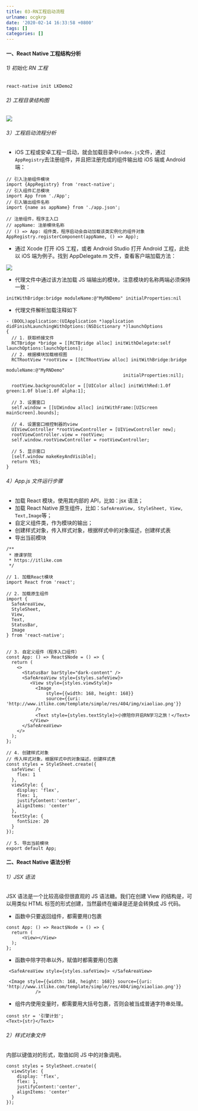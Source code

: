 ```yaml
---
title: 03-RN工程启动流程
urlname: ocgkrp
date: '2020-02-14 16:33:58 +0800'
tags: []
categories: []
---
```


#### 一、React Native 工程结构分析

###### 1) 初始化 RN 工程

```
react-native init LKDemo2
```

###### 2) 工程目录结构图

![](/Users/a123/Desktop/Flutter/LearnFlutterNodes/images/img16.png#alt=%E5%B7%A5%E7%A8%8B%E7%9B%AE%E5%BD%95%E7%BB%93%E6%9E%84%E5%9B%BE)

###### 3）工程启动流程分析

- iOS 工程或安卓工程一启动，就会加载目录中`index.js`文件，通过`AppRegistry`去注册组件，并且把注册完成的组件输出给 iOS 端或 Android 端：

```
// 引入注册组件模块
import {AppRegistry} from 'react-native';
// 引入组件汇总模块
import App from './App';
// 引入输出组件名称
import {name as appName} from './app.json';

// 注册组件，程序主入口
// appName: 注册模块名称
// () => App: 组件类，程序启动会自动加载该类实例化的组件对象
AppRegistry.registerComponent(appName, () => App);
```

- 通过 Xcode 打开 iOS 工程，或者 Android Studio 打开 Android 工程，此处以 iOS 端为例子。找到 AppDelegate.m 文件，查看客户端加载方法：

![](/Users/a123/Desktop/Flutter/LearnFlutterNodes/images/img17.png#alt=AppDelegate.m)

- 代理文件中通过该方法加载 JS 端输出的模块，注意模块的名称两端必须保持一致：

```
initWithBridge:bridge moduleName:@"MyRNDemo" initialProperties:nil
```

- 代理文件解析加载注释如下

```
- (BOOL)application:(UIApplication *)application didFinishLaunchingWithOptions:(NSDictionary *)launchOptions
{
  // 1. 获取桥接文件
  RCTBridge *bridge = [[RCTBridge alloc] initWithDelegate:self launchOptions:launchOptions];
  // 2. 根据模块加载根视图
  RCTRootView *rootView = [[RCTRootView alloc] initWithBridge:bridge
                                                   moduleName:@"MyRNDemo"
                                            initialProperties:nil];

  rootView.backgroundColor = [[UIColor alloc] initWithRed:1.0f green:1.0f blue:1.0f alpha:1];

  // 3. 设置窗口
  self.window = [[UIWindow alloc] initWithFrame:[UIScreen mainScreen].bounds];

  // 4. 设置窗口根控制器的view
  UIViewController *rootViewController = [UIViewController new];
  rootViewController.view = rootView;
  self.window.rootViewController = rootViewController;

  // 5. 显示窗口
  [self.window makeKeyAndVisible];
  return YES;
}
```

###### 4）App.js 文件运行步骤

- 加载 React 模块，使用其内部的 API，比如：jsx 语法；
- 加载 React Native 原生组件，比如：`SafeAreaView, StyleSheet, View, Text,Image`等；
- 自定义组件类，作为模块的输出；
- 创建样式对象，传入样式对象，根据样式中的对象描述，创建样式表
- 导出当前模块

```
/**
 * 撩课学院
 * https://itlike.com
 */

// 1. 加载React模块
import React from 'react';

// 2. 加载原生组件
import {
  SafeAreaView,
  StyleSheet,
  View,
  Text,
  StatusBar,
  Image
} from 'react-native';


// 3. 自定义组件（程序入口组件）
const App: () => React$Node = () => {
  return (
    <>
      <StatusBar barStyle="dark-content" />
      <SafeAreaView style={styles.safeView}>
         <View style={styles.viewStyle}>
           <Image
               style={{width: 168, height: 168}}
               source={{uri: 'http://www.itlike.com/template/simple/res/404/img/xiaoliao.png'}}
           />
           <Text style={styles.textStyle}>小撩陪你开启RN学习之旅！</Text>
         </View>
      </SafeAreaView>
    </>
  );
};

// 4. 创建样式对象
// 传入样式对象，根据样式中的对象描述，创建样式表
const styles = StyleSheet.create({
  safeView: {
    flex: 1
  },
  viewStyle: {
    display: 'flex',
    flex: 1,
    justifyContent:'center',
    alignItems: 'center'
  },
  textStyle: {
    fontSize: 20
  }
});

// 5. 导出当前模块
export default App;
```

#### 二、React Native 语法分析

###### 1）JSX 语法

JSX 语法是一个比较高级但很直观的 JS 语法糖。我们在创建 View 的结构是，可以用类似 HTML 标签的形式创建，当然最终在编译是还是会转换成 JS 代码。

- 函数中只要返回组件，都需要用()包裹

```
const App: () => React$Node = () => {
  return (
      <View></View>
  );
};
```

- 函数中除字符串以外，赋值时都需要用{}包裹

```
 <SafeAreaView style={styles.safeView}> </SafeAreaView>
```

```
 <Image style={{width: 168, height: 168}} source={{uri: 'http://www.itlike.com/template/simple/res/404/img/xiaoliao.png'}}
           />
```

- 组件内使用变量时，都需要用大括号包裹，否则会被当成普通字符串处理。

```
const str = '引擎计划';
<Text>{str}</Text>
```

###### 2）样式对象文件

内部以键值对的形式，取值如同 JS 中的对象调用。

```
const styles = StyleSheet.create({
  viewStyle: {
    display: 'flex',
    flex: 1,
    justifyContent:'center',
    alignItems: 'center'
  }
});
```
